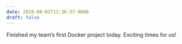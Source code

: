 ```yaml
---
date: 2018-08-01T11:36:57-0600
draft: false
---
```


Finished my team’s first Docker project today. Exciting times for us!

